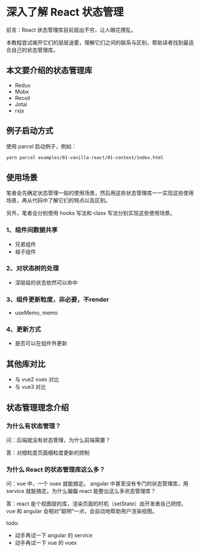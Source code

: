# 深入了解 React 状态管理

前言：React 状态管理库目前层出不穷，让人眼花撩乱。

本教程尝试揭开它们的层层迷雾，理解它们之间的联系与区别，帮助读者找到最适合自己的状态管理库。

## 本文要介绍的状态管理库

- Redux
- Mobx
- Recoil
- Jotai
- rxjs

## 例子启动方式

使用 parcel 启动例子，例如：

```bash
yarn parcel examples/01-vanilla-react/01-context/index.html
```

## 使用场景

笔者会先确定状态管理一般的使用场景，然后用这些状态管理库一一实现这些使用场景，再从代码中了解它们的特点以及区别。

另外，笔者会分别使用 hooks 写法和 class 写法分别实现这些使用场景。

### 1、组件间数据共享

- 兄弟组件
- 祖子组件

### 2、对状态树的处理

- 深层级的状态依然可以命中

### 3、组件更新粒度，非必要，不render

- useMemo, memo

### 4、更新方式

- 是否可以在组件外更新

## 其他库对比

- 与 vue2 vuex 对比
- 与 vue3 对比

## 状态管理理念介绍

### 为什么有状态管理？

问：后端就没有状态管理，为什么前端需要？

答：对细粒度页面细粒度更新的控制

### 为什么 React 的状态管理库这么多？

问：vue 中，一个 vuex 就能搞定。 angular 中甚至没有专门的状态管理库，用 service 就能搞定。为什么偏偏 react 能整出这么多状态管理库？

答：react 是个视图层的库，渲染页面的时机（setState）由开发者自己把控。vue 和 angular 会相对“聪明”一点，会自动地帮助用户渲染视图。

todo:

- 动手再试一下 angular 的 service
- 动手再试一下 vue 的 vuex
